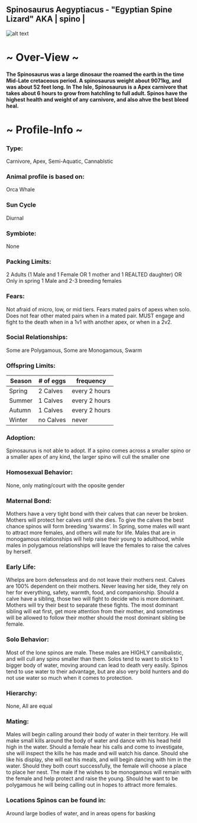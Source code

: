 ## Spinosaurus Aegyptiacus - "Egyptian Spine Lizard" AKA   | spino |


![alt text](https://cdn.discordapp.com/attachments/938315634645803068/949458722562900039/spinooo.png)

# ~ Over-View ~
#### The Spinosaurus was a large dinosaur the roamed the earth in the time Mid-Late cretaceous period. A spinosaurus weight about 9071kg, and was about 52 feet long. In The Isle, Spinosaurus is a Apex carnivore that takes about 6 hours to grow from hatchling to full adult. Spinos have the highest health and weight of any carnivore, and also ahve the best bleed heal. 
# ~ Profile-Info ~
### Type: 
Carnivore, Apex, Semi-Aquatic, Cannablstic
### Animal profile is based on: 
Orca Whale
### Sun Cycle
Diurnal
### Symbiote: 
None
### Packing Limits: 
2 Adults (1 Male and 1 Female OR 1 mother and 1 REALTED daughter) OR Only in spring 1 Male and 2-3 breeding females
### Fears:
Not afraid of micro, low, or mid tiers. Fears mated pairs of apexs when solo. Does not fear other mated pairs when in a mated pair. MUST engage and fight to the death when in a 1v1 with another apex, or when in a 2v2. 
### Social Relationships:
Some are Polygamous, Some are Monogamous, Swarm
### Offspring Limits:
| Season | # of eggs | frequency | 
| ------------- | ------------- | ------------- |
| Spring  | 2 Calves  | every 2 hours |
| Summer  | 1 Calves  | every 2 hours |
| Autumn  | 1 Calves  | every 2 hours |
| Winter  | no Calves  | never |
### Adoption:
Spinosaurus is not able to adopt. If a spino comes across a smaller spino or a smaller apex of any kind, the larger spino will cull the smaller one
### Homosexual Behavior: 
None, only mating/court with the oposite gender
### Maternal Bond:
Mothers have a very tight bond with their calves that can never be broken. Mothers will protect her calves until she dies. To give the calves the best chance spinos will form breeding ‘swarms’. In Spring, some males will want to attract more females, and others will mate for life. Males that are in monogamous relationships will help raise their young to adulthood, while males in polygamous relationships will leave the females to raise the calves by herself.
### Early Life: 
Whelps are born defenseless and do not leave their mothers nest. Calves are 100% dependent on their mothers. Never leaving her side, they rely on her for everything, safety, warmth, food, and companionship. Should a calve have a sibling, those two will fight to decide who is more dominant. Mothers will try their best to separate these fights. The most dominant sibling will eat first, get more attention from their mother, and sometimes will be allowed to follow their mother should the most dominant sibling be female. 
### Solo Behavior:
Most of the lone spinos are male. These males are HIGHLY cannibalistic, and will cull any spino smaller than them. Solos tend to want to stick to 1 bigger body of water, moving around can lead to death very easily. Spinos tend to use water to their advantage, but are also very bold hunters and do not use water so much when it comes to protection.
### Hierarchy: 
None, All are equal
### Mating: 
Males will begin calling around their body of water in their territory. He will make small kills around the body of water and dance with his head held high in the water. Should a female hear his calls and come to investigate, she will inspect the kills he has made and will watch his dance. Should she like his display, she will eat his meals, and will begin dancing with him in the water. Should they both court successfully, the female will choose a place to place her nest. The male if he wishes to be monogamous will remain with the female and help protect and raise the young. Should he want to be polygamous he will being calling out in hopes to attract more females.
### Locations Spinos can be found in: 
Around large bodies of water, and in areas opens for basking